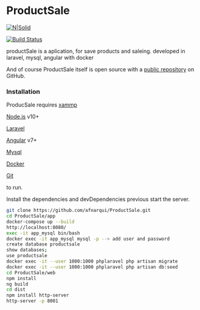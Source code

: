 # ProductSale

[![N|Solid](https://firebasestorage.googleapis.com/v0/b/afn-pwa.appspot.com/o/shopping.png?alt=media&token=7cba4da6-1bb1-49c3-8037-5dd94a452458)](https://nodesource.com/products/nsolid)

[![Build Status](https://travis-ci.org/joemccann/dillinger.svg?branch=master)](https://travis-ci.org/joemccann/dillinger)

productSale is a aplication, for save products and saleing. developed in laravel, mysql, angular with docker

And of course ProductSale itself is open source with a [public repository][afn]
 on GitHub.
 
### Installation

ProducSale requires 
[xammp](https://www.apachefriends.org/es/download_success.html)

[Node.js](https://nodejs.org/) v10+

[Laravel](https://laravel.com/docs/5.8/installation#installing-laravel)

[Angular](https://angular.io/guide/quickstart) v7+

[Mysql](https://www.mysql.com/downloads/)

[Docker](https://hub.docker.com/editions/community/docker-ce-desktop-windows)

[Git](https://git-scm.com/downloads)

to run.

Install the dependencies and devDependencies previous
start the server.

```sh
git clone https://github.com/afnarqui/ProductSale.git
cd ProductSale/app
docker-compose up --build
http://localhost:8080/
exec -it app_mysql bin/bash
docker exec -it app_mysql mysql -p --> add user and password
create database productsale
show databases;
use productsale
docker exec -it --user 1000:1000 phplaravel php artisan migrate
docker exec -it --user 1000:1000 phplaravel php artisan db:seed
cd ProductSale/web
npm install
ng build
cd dist
npm install http-server
http-server -p 8001
```

   [afn]: <https://github.com/afnarqui/ProductSale>
